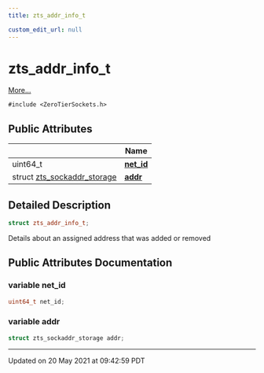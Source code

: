 ```yaml
---
title: zts_addr_info_t

custom_edit_url: null
---
```


# zts_addr_info_t



 [More...](#detailed-description)


`#include <ZeroTierSockets.h>`

## Public Attributes

|                | Name           |
| -------------- | -------------- |
| uint64_t | **[net_id](/autogen/libzt/classes/structzts__addr__info__t.md#variable-net_id)**  |
| struct <a href="/autogen/libzt/classes/structzts__sockaddr__storage.md">zts_sockaddr_storage</a> | **[addr](/autogen/libzt/classes/structzts__addr__info__t.md#variable-addr)**  |

## Detailed Description

```cpp
struct zts_addr_info_t;
```


Details about an assigned address that was added or removed 

## Public Attributes Documentation

### variable net_id

```cpp
uint64_t net_id;
```


### variable addr

```cpp
struct zts_sockaddr_storage addr;
```


-------------------------------

Updated on 20 May 2021 at 09:42:59 PDT